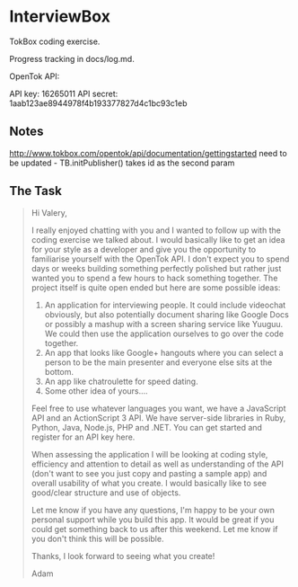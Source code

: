 # InterviewBox

TokBox coding exercise.

Progress tracking in docs/log.md.

OpenTok API:

API key: 16265011
API secret: 1aab123ae8944978f4b193377827d4c1bc93c1eb

## Notes

http://www.tokbox.com/opentok/api/documentation/gettingstarted
need to be updated - TB.initPublisher() takes id as the second param

## The Task

> Hi Valery,
>  
> I really enjoyed chatting with you and I wanted to follow up with the coding exercise we talked about.
> I would basically like to get an idea for your style as a developer and give you the opportunity to
> familiarise yourself with the OpenTok API. I don't expect you to spend days or weeks building something
> perfectly polished but rather just wanted you to spend a few hours to hack something together.
> The project itself is quite open ended but here are some possible ideas:
>  
> 1. An application for interviewing people. It could include videochat obviously,
>    but also potentially document sharing like Google Docs or possibly a mashup with a screen sharing service
>    like Yuuguu. We could then use the application ourselves to go over the code together.
> 2. An app that looks like Google+ hangouts where you can select a person to be the main presenter
>    and everyone else sits at the bottom.
> 3. An app like chatroulette for speed dating.
> 4. Some other idea of yours....
>  
> Feel free to use whatever languages you want, we have a JavaScript API and an ActionScript 3 API.
> We have server-side libraries in Ruby, Python, Java, Node.js, PHP and .NET.
> You can get started and register for an API key here.
>  
> When assessing the application I will be looking at coding style, efficiency and attention to detail as well
> as understanding of the API (don't want to see you just copy and pasting a sample app) and overall
> usability of what you create. I would basically like to see good/clear structure and use of objects. 
>  
> Let me know if you have any questions, I'm happy to be your own personal support while you build this app.
> It would be great if you could get something back to us after this weekend.
> Let me know if you don't think this will be possible.
>  
> Thanks, I look forward to seeing what you create!
>  
> Adam
